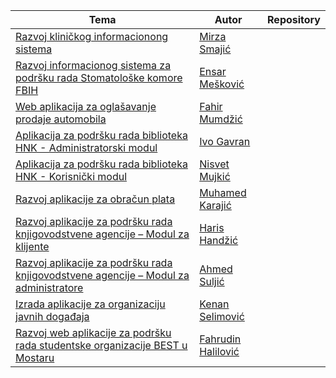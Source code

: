 <table>
    <thead>
        <tr>
            <th>Tema</th>
            <th>Autor</th>
            <th>Repository</th>
        </tr>
    </thead>
    <tbody>
        <tr>
            <td><a href="#">Razvoj kliničkog informacionong sistema</a></td>
            <td><a href="#">Mirza Smajić</a></td>
            <td><a href="#"></a></td>
        </tr>
        <tr>
            <td><a href="#">Razvoj informacionog sistema za podršku rada Stomatološke komore FBIH</a></td>
            <td><a href="#">Ensar Mešković</a></td>
            <td><a href="#"></a></td>
        </tr>
        <tr>
            <td><a href="#">Web aplikacija za oglašavanje prodaje automobila</a></td>
            <td><a href="#">Fahir Mumdžić</a></td>
            <td><a href="#"></a></td>
        </tr>
        <tr>
            <td><a href="#">Aplikacija za podršku rada biblioteka HNK - Administratorski modul</a></td>
            <td><a href="#">Ivo Gavran</a></td>
            <td><a href="#"></a></td>
        </tr>
        <tr>
            <td><a href="#">Aplikacija za podršku rada biblioteka HNK - Korisnički modul</a></td>
            <td><a href="#">Nisvet Mujkić</a></td>
            <td><a href="#"></a></td>
        </tr>
        <tr>
            <td><a href="#">Razvoj aplikacije za obračun plata</a></td>
            <td><a href="#">Muhamed Karajić</a></td>
            <td><a href="#"></a></td>
        </tr>
        <tr>
            <td><a href="#">Razvoj aplikacije za podršku rada knjigovodstvene agencije – Modul za klijente</a></td>
            <td><a href="#">Haris Handžić</a></td>
            <td><a href="#"></a></td>
        </tr>
        <tr>
            <td><a href="#">Razvoj aplikacije za podršku rada knjigovodstvene agencije – Modul za administratore</a></td>
            <td><a href="#">Ahmed Suljić</a></td>
            <td><a href="#"></a></td>
        </tr>
        <tr>
            <td><a href="#">Izrada aplikacije za organizaciju javnih događaja</a></td>
            <td><a href="#">Kenan Selimović</a></td>
            <td><a href="#"></a></td>
        </tr>
        <tr>
            <td><a href="#">Razvoj web aplikacije za podršku rada studentske organizacije BEST u Mostaru</a></td>
            <td><a href="#">Fahrudin Halilović</a></td>
            <td><a href="#"></a></td>
        </tr>
    </tbody>
<table>
